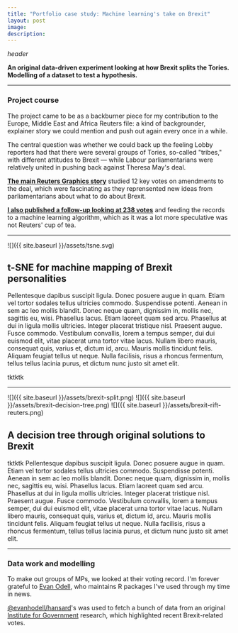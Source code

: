 ```yaml
---
title: "Portfolio case study: Machine learning's take on Brexit"
layout: post
image:
description: 
---
```


_header_

**An original data-driven experiment looking at how Brexit splits the Tories. Modelling of a dataset to test a hypothesis.**

---

### Project course
The project came to be as a backburner piece for my contribution to the Europe, Middle East and Africa Reuters file: a kind of backgrounder, explainer story we could mention and push out again every once in a while.

The central question was whether we could back up the feeling Lobby reporters had that there were several groups of Tories, so-called "tribes," with different attitudes to Brexit — while Labour parliamentarians were relatively united in pushing back against Theresa May's deal.

**[The main Reuters Graphics story](https://graphics.reuters.com/BRITAIN-EU-LEADER/010092Q33KW/index.html)** studied 12 key votes on amendments to the deal, which were fascinating as they reprensented new ideas from parliamentarians about what to do about Brexit.

**[I also published a follow-up looking at 238 votes](https://blog.basilesimon.fr/2019/10/06/brexit-machine-learning/)** and feeding the records to a machine learning algorithm, which as it was a lot more speculative was not Reuters' cup of tea.

---

![]({{ site.baseurl }}/assets/tsne.svg)

## t-SNE for machine mapping of Brexit personalities
Pellentesque dapibus suscipit ligula.  Donec posuere augue in quam.  Etiam vel tortor sodales tellus ultricies commodo.  Suspendisse potenti.  Aenean in sem ac leo mollis blandit.  Donec neque quam, dignissim in, mollis nec, sagittis eu, wisi.  Phasellus lacus.  Etiam laoreet quam sed arcu.  Phasellus at dui in ligula mollis ultricies.  Integer placerat tristique nisl.  Praesent augue.  Fusce commodo.  Vestibulum convallis, lorem a tempus semper, dui dui euismod elit, vitae placerat urna tortor vitae lacus.  Nullam libero mauris, consequat quis, varius et, dictum id, arcu.  Mauris mollis tincidunt felis.  Aliquam feugiat tellus ut neque.  Nulla facilisis, risus a rhoncus fermentum, tellus tellus lacinia purus, et dictum nunc justo sit amet elit.

tktktk


---

![]({{ site.baseurl }}/assets/brexit-split.png)
![]({{ site.baseurl }}/assets/brexit-decision-tree.png)
![]({{ site.baseurl }}/assets/brexit-rift-reuters.png)

## A decision tree through original solutions to Brexit
tktktk
Pellentesque dapibus suscipit ligula.  Donec posuere augue in quam.  Etiam vel tortor sodales tellus ultricies commodo.  Suspendisse potenti.  Aenean in sem ac leo mollis blandit.  Donec neque quam, dignissim in, mollis nec, sagittis eu, wisi.  Phasellus lacus.  Etiam laoreet quam sed arcu.  Phasellus at dui in ligula mollis ultricies.  Integer placerat tristique nisl.  Praesent augue.  Fusce commodo.  Vestibulum convallis, lorem a tempus semper, dui dui euismod elit, vitae placerat urna tortor vitae lacus.  Nullam libero mauris, consequat quis, varius et, dictum id, arcu.  Mauris mollis tincidunt felis.  Aliquam feugiat tellus ut neque.  Nulla facilisis, risus a rhoncus fermentum, tellus tellus lacinia purus, et dictum nunc justo sit amet elit.


---

### Data work and modelling
To make out groups of MPs, we looked at their voting record. I'm forever grateful to [Evan Odell](https://evanodell.com/), who maintains R packages I've used through my time in news.

[@evanhodell/hansard](https://github.com/evanodell/hansard)'s was used to fetch a bunch of data from an original [Institute for Government](https://www.instituteforgovernment.org.uk/) research, which highlighted recent Brexit-related votes.